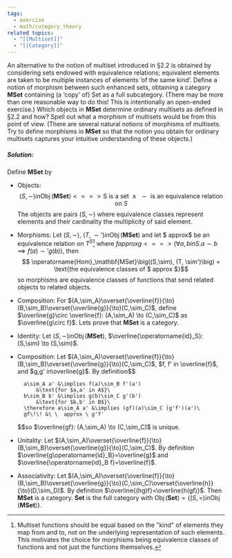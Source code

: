```yaml
---
tags:
  - exercise
  - math/category_theory
related topics:
  - "[[Multiset]]"
  - "[[Category]]"
---
```

An alternative to the notion of multiset introduced in §2.2 is obtained by considering sets endowed with equivalence relations; equivalent elements are taken to be multiple instances of elements ‘of the same kind’. Define a notion of morphism between such enhanced sets, obtaining a category $\mathbf{MSet}$ containing (a ‘copy’ of) Set as a full subcategory. (There may be more than one reasonable way to do this! This is intentionally an open-ended exercise.) Which objects in $\mathbf{MSet}$ determine ordinary multisets as defined in §2.2 and how? Spell out what a morphism of multisets would be from this point of view. (There are several natural notions of morphisms of multisets. Try to define morphisms in $\mathbf{MSet}$ so that the notion you obtain for ordinary multisets captures your intuitive understanding of these objects.)
##### Solution:
Define $\mathbf{MSet}$ by
- Objects:
	$$(S,\sim) in\operatorname{Obj}(\mathbf{MSet})  <==> \text{S is a set $\land$ $\sim$ is an equivalence relation on $S$}$$
	The objects are pairs $(S,\sim)$ where equivalence classes represent elements and their cardinality the multiplicity of said element.
- Morphisms:
	Let $(S,\sim),\ (T, \sim') in \operatorname{Obj}(\mathbf{MSet})$ and let $ approx$ be an equivalence relation on $T^S$[^1] where $f approx  g  <==> \big(\forall a,b in S. a\sim b \implies f(a)\sim' g(b)\big)$, then$$
	\operatorname{Hom}_\mathbf{MSet}\big((S,\sim), (T, \sim')\big) = \text{the equivalence classes of $ approx $}$$so morphisms are equivalence classes of functions that send related objects to related objects.
- Composition:
	For $(A,\sim_A)\overset{\overline{f}}{\to}(B,\sim_B)\overset{\overline{g}}{\to}(C,\sim_C)$, define $\overline{g}\circ \overline{f}: (A,\sim_A) \to (C,\sim_C)$ as $\overline{g\circ f}$.
Lets prove that $\mathbf{MSet}$ is a category.
- Identity:
	Let $(S,\sim) in\operatorname{Obj}(\mathbf{MSet})$, $\overline{\operatorname{id}_S}: (S,\sim) \to (S,\sim)$.
- Composition:
	Let $(A,\sim_A)\overset{\overline{f}}{\to}(B,\sim_B)\overset{\overline{g}}{\to}(C,\sim_C)$, $f, f' in \overline{f}$, and $g,g' in\overline{g}$. By definition$$
	
		a\sim_A a' &\implies f(a)\sim_B f'(a')
			&\text{for $a,a' in A$}\
		b\sim_B b' &\implies g(b)\sim_C g'(b')
			&\text{for $b,b' in B$}\
		\therefore a\sim_A a' &\implies (gf)(a)\sim_C (g'f')(a')\
		gf\!\! &\ \  approx \ g'f'
	
	$$so $\overline{gf}: (A,\sim_A) \to (C,\sim_C)$ is unique.
- Unitality:
	Let $(A,\sim_A)\overset{\overline{f}}{\to}(B,\sim_B)\overset{\overline{g}}{\to}(C,\sim_C)$. By definition $\overline{g\operatorname{id}_B}=\overline{g}$ and $\overline{\operatorname{id}_B f}=\overline{f}$.
- Associativity:
	Let $(A,\sim_A)\overset{\overline{f}}{\to}(B,\sim_B)\overset{\overline{g}}{\to}(C,\sim_C)\overset{\overline{h}}{\to}(D,\sim_D)$. By definition $\overline{(hg)f}=\overline{h(gf)}$.
Then $\mathbf{MSet}$ is a category. $\mathbf{Set}$ is the full category with $\operatorname{Obj}(\mathbf{Set}) = \{(S, =) in \operatorname{Obj}(\mathbf{MSet})\}$.

[^1]: Multiset functions should be equal based on the "kind" of elements they map from and to, not on the underlying representation of such elements. This motivates the choice for morphisms being equivalence classes of functions and not just the functions themselves.
